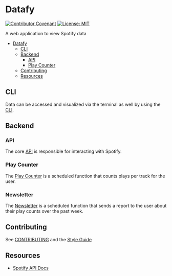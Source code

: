 # Datafy

[![Contributor Covenant](https://img.shields.io/badge/Contributor%20Covenant-2.0-4baaaa.svg)](CODE_OF_CONDUCT.md)
[![License: MIT](https://img.shields.io/badge/License-MIT-yellow.svg)](https://opensource.org/licenses/MIT)

A web application to view Spotify data

- [Datafy](#datafy)
  - [CLI](#cli)
  - [Backend](#backend)
    - [API](#api)
    - [Play Counter](#play-counter)
  - [Contributing](#contributing)
  - [Resources](#resources)

## CLI

Data can be accessed and visualized via the terminal as well by using the [CLI](./cli/README.md).

## Backend

### API

The core [API](./backend/api/README.md) is responsible for interacting with Spotify.

### Play Counter

The [Play Counter](./backend/play_counter/README.md) is a scheduled function that counts plays
per track for the user.

### Newsletter

The [Newsletter](./backend/newsletter/README.md) is a scheduled function that sends a report
to the user about their play counts over the past week.

## Contributing

See [CONTRIBUTING](CONTRIBUTING.md) and the [Style Guide](style-guide.md)

## Resources

- [Spotify API Docs](https://developer.spotify.com/documentation/web-api/reference/#/)
